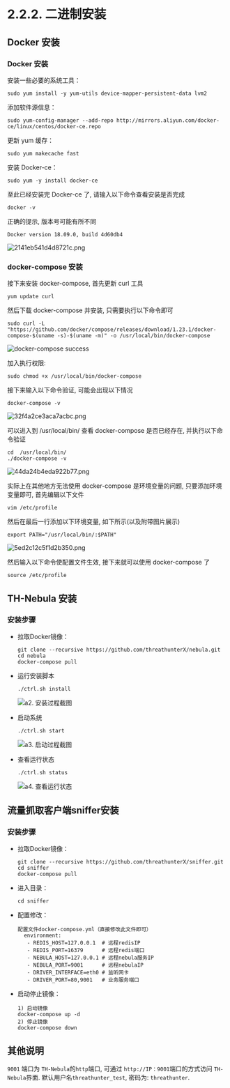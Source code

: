 # 2.2.2. 二进制安装

## Docker 安装
### Docker 安装
安装一些必要的系统工具：

```
sudo yum install -y yum-utils device-mapper-persistent-data lvm2
```

添加软件源信息：

```
sudo yum-config-manager --add-repo http://mirrors.aliyun.com/docker-ce/linux/centos/docker-ce.repo
```

更新 yum 缓存：

```
sudo yum makecache fast
```

安装 Docker-ce：

```
sudo yum -y install docker-ce
```

至此已经安装完 Docker-ce 了, 请输入以下命令查看安装是否完成

```
docker -v
```

正确的提示, 版本号可能有所不同

```
Docker version 18.09.0, build 4d60db4
```

![2141eb541d4d8721c.png](http://www.z4a.net/images/2018/12/06/2141eb541d4d8721c.png)

### docker-compose 安装

接下来安装 docker-compose, 首先更新 curl 工具

```
yum update curl
```

然后下载 docker-compose 并安装, 只需要执行以下命令即可

```
sudo curl -L "https://github.com/docker/compose/releases/download/1.23.1/docker-compose-$(uname -s)-$(uname -m)" -o /usr/local/bin/docker-compose
```

![docker-compose success](http://www.z4a.net/images/2018/12/06/1f1ac0f349eef4d18.png)

加入执行权限:

```
sudo chmod +x /usr/local/bin/docker-compose
```

接下来输入以下命令验证, 可能会出现以下情况

```
docker-compose -v
```

![32f4a2ce3aca7acbc.png](http://www.z4a.net/images/2018/12/06/32f4a2ce3aca7acbc.png)

可以进入到 /usr/local/bin/ 查看 docker-compose 是否已经存在, 并执行以下命令验证

```
cd  /usr/local/bin/
./docker-compose -v
```

![44da24b4eda922b77.png](http://www.z4a.net/images/2018/12/06/44da24b4eda922b77.png)

实际上在其他地方无法使用 docker-compose 是环境变量的问题, 只要添加环境变量即可, 首先编辑以下文件

```
vim /etc/profile
```

然后在最后一行添加以下环境变量, 如下所示(以及附带图片展示)

```
export PATH="/usr/local/bin/:$PATH"
```

![5ed2c12c5f1d2b350.png](http://www.z4a.net/images/2018/12/06/5ed2c12c5f1d2b350.png)

然后输入以下命令使配置文件生效, 接下来就可以使用 docker-compose 了

```
source /etc/profile
```


## TH-Nebula 安装

### 安装步骤


- 拉取Docker镜像：

	```
	git clone --recursive https://github.com/threathunterX/nebula.git
	cd nebula
	docker-compose pull
	```

- 运行安装脚本

	```
	./ctrl.sh install
	```

	![a2. 安装过程截图](http://www.z4a.net/images/2018/11/29/a2.png)

- 启动系统
	```
	./ctrl.sh start
	```
	![a3. 启动过程截图](http://www.z4a.net/images/2018/11/29/a3.png)

- 查看运行状态
  ```
  ./ctrl.sh status
  ```
  ![a4. 查看运行状态](http://www.z4a.net/images/2018/11/29/a4.png)


## 流量抓取客户端sniffer安装



### 安装步骤

- 拉取Docker镜像：
	```
	git clone --recursive https://github.com/threathunterX/sniffer.git
	cd sniffer
	docker-compose pull
	```

- 进入目录：
	```
	cd sniffer
	```

- 配置修改：
	```
	配置文件docker-compose.yml（直接修改此文件即可）
	  environment:
	   - REDIS_HOST=127.0.0.1  # 远程redisIP
	   - REDIS_PORT=16379      # 远程redis端口
	   - NEBULA_HOST=127.0.0.1 # 远程nebula服务IP
	   - NEBULA_PORT=9001      # 远程nebulaIP
	   - DRIVER_INTERFACE=eth0 # 监听网卡
	   - DRIVER_PORT=80,9001   # 业务服务端口
	```

- 启动停止镜像：
	```
	1) 启动镜像
	docker-compose up -d
	2) 停止镜像  
	docker-compose down
	```


## 其他说明

`9001` 端口为 `TH-Nebula`的`http`端口, 可通过 `http://IP：9001`端口的方式访问 `TH-Nebula`界面. 默认用户名`threathunter_test`, 密码为: `threathunter`.
